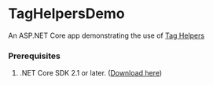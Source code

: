# TagHelpersDemo

An ASP.NET Core app demonstrating the use of [Tag Helpers](https://docs.microsoft.com/aspnet/core/mvc/views/tag-helpers/intro)

### Prerequisites

1. .NET Core SDK 2.1 or later. ([Download here](https://www.microsoft.com/net/download/all))